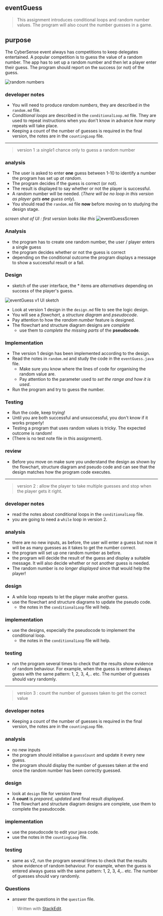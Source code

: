 ## eventGuess

> This assignment introduces conditional loops and random number values. The program will also count the number guesses in a game.

## purpose

The CyberSense event always has competitions to keep delegates entertained. A popular competition is to guess the value of a random number. The app has to set up a random number and then let a player enter their guess. The program should report on the success (or not) of the guess.

![random numbers](https://i.ytimg.com/vi/oBCl5UqooKk/maxresdefault.jpg)

### developer notes

 - You will need to produce *random numbers*, they are described in the `random.md` file.
 - *Conditional loops* are described in the `conditionalLoop.md` file. They are used to repeat instructions when you don't know in advance *how many* repeats will take place.
 - Keeping a count of the number of guesses is required in the final version, the notes are in the `countingLoop` file.
---

> version 1 :a *single*1 chance only to guess a random number 

### analysis
 - The user is asked to enter **one** guess between 1-10 to identify a number the program has set up *at random*.
 - The program decides if the guess is correct (or not). 
 - The result is displayed to say whether or not the player is successful.
 - A random number will be needed. (*There will be no loop in this version as player gets **one** guess only*).
 - You should read the `random.md` file **now** before moving on to studying the design stage.
   
*screen shot of UI : first version looks like this*
![eventGuessScreen](https://lh3.googleusercontent.com/28REr6MhLfHM0Pw2JDKUGhEcFSYapZgCMncaf5KnHZd-858Xa0q9WUjYWrGgFCCZDiyWdozyLOXG "eventGuessScreen")

### Analysis

- the program has to create one random number, the user / player enters a single guess
- the program decides whether or not the guess is correct
- depending on the conditional outcome the program displays a message to show a successful result or a fail.

### Design
- sketch of the user interface, the * items are *alternatives* depending on success of the player's guess.

![eventGuess v1 UI sketch](https://lh3.googleusercontent.com/FYPGTofvjWfRq0sKTxepVIVmw58XFLv_jtM-z-mz0IQPQrvB_gzK874E3KcuzHb1z8YyDjd8Yx4N=s400 "eventGuess v1 UI sketch")
- Look at version 1 design in the `design.md` file to see the logic design.
- You will see a *flowchart*, a *structure diagram* and *pseudocode*.
- Pay attention to how the *random number* feature is designed.
- The flowchart and structure diagram designs are *complete*
  - use them to *complete the missing parts* of the **pseudocode**.

### Implementation

- The version 1 design has been implemented according to the design.
- Read the notes in `random.md` and study the code in the `eventGuess.java` file.
  - Make sure you know where the lines of code for organising the random value are.
  - Pay attention to the parameter used to *set the range and how it is used*.
- Run the program and try to guess the number.

### Testing
- Run the code, keep trying! 
- Until you are both successful and unsuccessful, you don't know if it works properly!
- Testing a program that uses random values is tricky. The expected outcome is random!
- (There is no test note file in this assignment).

### review
- Before you move on make sure you understand the design as shown by the flowchart, structure diagram and pseudo code and can see that the design matches how the program code executes.

---
> version 2 : allow the player to take multiple guesses and stop when the player gets it right.

### developer notes
- read the notes about conditional loops in the `conditionalLoop` file.
- you are going to need a `while` loop in version 2.

### analysis

- there are no new inputs, as before, the user will enter a guess but now it will be as many guesses as it takes to get the number correct.
- the program will set up one random number as before.
- the program will decide the result of the guess and display a suitable message. It will also decide whether or not another guess is needed.
- The random number is *no longer displayed* since that would help the player!

### design

- A while loop repeats to let the player make another guess.
- use the flowchart and structure diagrams to update the pseudo code.
  - the notes in the `conditionalLoop` file will help.

### implementation
- use the designs, especially the pseudocode to implement the conditional loop.
  - the notes in the `conditionalLoop` file will help.
### testing
- run the program several times to check that the results show evidence of random behaviour. For example, when the guess is entered always guess with the same pattern: 1, 2, 3, 4,.. etc. The number of guesses should vary randomly.
---
> version 3 : count the number of guesses taken to get the correct value

### developer notes
 - Keeping a count of the number of guesses is required in the final version, the notes are in the `countingLoop` file.

### analysis

- no new inputs
- the program should initialise a `guessCount` and update it every new guess.
- the program should display the number of guesses taken at the end once the random number has been correctly guessed.

### design
- look at `design` file for version three
- A **count** is *prepared*, *updated* and final result *displayed*.
- The flowchart and structure diagram designs are complete, use them to complete the pseudocode.

### implementation
- use the pseudocode to edit your java code.
- use the notes in the `countingLoop` file.
### testing
- same as v2, run the program several times to check that the results show evidence of random behaviour. For example, when the guess is entered always guess with the same pattern: 1, 2, 3, 4,.. etc. The number of guesses should vary randomly.

### Questions
- answer the questions in the `question` file.
> Written with [StackEdit](https://stackedit.io/).

<!--stackedit_data:
eyJoaXN0b3J5IjpbMTczNTY1Mzg0MSwtOTU3Mjc3MzU4LC05OT
gzNjE5MDUsLTIwNzgwODM1MzcsMTk4MjUyNTg2NCwtMTc5NTIz
MTY3MiwxMTgxNDAzMzY5LDE0OTAyMDU4NTEsMTMxNTk2MjY5MS
wxOTk2MjgzOTA1LDI5MzQ5OTE4OCwtMTAzOTI4MDQ3OSwtNDc0
MjA4NTE4LC00NzQyMDg1MTgsLTUxNTE4NzYyMl19
-->